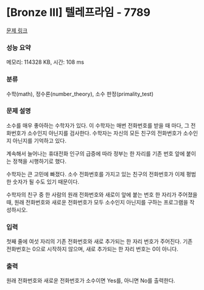# [Bronze III] 텔레프라임 - 7789 

[문제 링크](https://www.acmicpc.net/problem/7789) 

### 성능 요약

메모리: 114328 KB, 시간: 108 ms

### 분류

수학(math), 정수론(number_theory), 소수 판정(primality_test)

### 문제 설명

<p>소수를 매우 좋아하는 수학자가 있다. 이 수학자는 매번 전화번호를 받을 때 마다, 그 전화번호가 소수인지 아닌지를 검사한다. 수학자는 자신의 모든 친구의 전화번호가 소수인지 아닌지를 기억하고 있다.</p>

<p>계속해서 늘어나는 휴대전화 인구의 급증에 따라 정부는 한 자리를 기존 번호 앞에 붙이는 정책을 시행하기로 했다.</p>

<p>수학자는 큰 고민에 빠졌다. 소수 전화번호를 가지고 있는 친구의 전화번호가 이제 평범한 숫자가 될 수도 있기 때문이다.</p>

<p>수학자의 친구 중 한 사람의 원래 전화번호와 새로이 앞에 붙는 번호 한 자리가 주어졌을 때, 원래 전화번호와 새로운 전화번호가 모두 소수인지 아닌지를 구하는 프로그램을 작성하시오.</p>

### 입력 

 <p>첫째 줄에 여섯 자리의 기존 전화번호와 새로 추가되는 한 자리 번호가 주어진다. 기존 전화번호는 0으로 시작하지 않으며, 새로 추가되는 한 자리 번호는 0이 아니다.</p>

### 출력 

 <p>원래 전화번호와 새로운 전화번호가 소수이면 Yes를, 아니면 No를 출력한다.</p>

